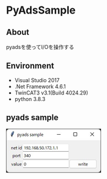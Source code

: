 # PyAdsSample

## About
pyadsを使ってI/Oを操作する

## Environment
- Visual Studio 2017
- .Net Framework 4.6.1
- TwinCAT3 v3.1(Build 4024.29)
- python 3.8.3

## pyads sample
![](./figure/pyads_sample_window.jpg)